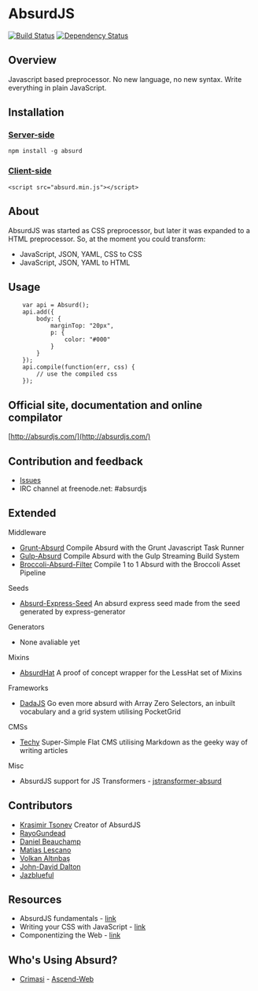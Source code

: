 # AbsurdJS

[![Build Status](https://travis-ci.org/krasimir/absurd.svg?branch=master)](https://travis-ci.org/krasimir/absurd)
[![Dependency Status](https://david-dm.org/krasimir/absurd.svg?theme=shields.io)](https://david-dm.org/krasimir/absurd)

## Overview

Javascript based preprocessor. No new language, no new syntax. Write everything in plain JavaScript.

## Installation

### [Server-side](http://absurdjs.com/pages/installation/#node-js)

	npm install -g absurd

### [Client-side](http://absurdjs.com/pages/installation/#client-side-port)

	<script src="absurd.min.js"></script>

## About

AbsurdJS was started as CSS preprocessor, but later it was expanded to a HTML preprocessor. So, at the moment you could transform:

  - JavaScript, JSON, YAML, CSS to CSS
  - JavaScript, JSON, YAML to HTML

## Usage
```
	var api = Absurd();
	api.add({
		body: {
			marginTop: "20px",
			p: {
				color: "#000"
			}
		}
	});
	api.compile(function(err, css) {
		// use the compiled css
	});
```
## Official site, documentation and online compilator

[http://absurdjs.com/](http://absurdjs.com/)

## Contribution and feedback

* [Issues](https://github.com/krasimir/absurd/issues)
* IRC channel at freenode.net: #absurdjs

## Extended

Middleware
* [Grunt-Absurd](https://github.com/krasimir/grunt-absurd) Compile Absurd with the Grunt Javascript Task Runner
* [Gulp-Absurd](https://github.com/krasimir/gulp-absurd) Compile Absurd with the Gulp Streaming Build System
* [Broccoli-Absurd-Filter](https://github.com/Xulai/broccoli-absurd-filter) Compile 1 to 1 Absurd with the Broccoli Asset Pipeline

Seeds
* [Absurd-Express-Seed](https://github.com/Xulai/absurd-express-seed) An absurd express seed made from the seed generated by express-generator

Generators
* None avaliable yet

Mixins
* [AbsurdHat](https://github.com/carlos22/absurdhat) A proof of concept wrapper for the LessHat set of Mixins

Frameworks
* [DadaJS](https://github.com/stockholmux/dada-js) Go even more absurd with Array Zero Selectors, an inbuilt vocabulary and a grid system utilising PocketGrid

CMSs
* [Techy](https://github.com/krasimir/techy) Super-Simple Flat CMS utilising Markdown as the geeky way of writing articles

Misc
* AbsurdJS support for JS Transformers -  [jstransformer-absurd](https://github.com/jstransformers/jstransformer-absurd)

## Contributors

* [Krasimir Tsonev](https://github.com/krasimir) Creator of AbsurdJS
* [RayoGundead](https://github.com/RayoGundead) 
* [Daniel Beauchamp](https://github.com/Xulai) 
* [Matias Lescano](https://github.com/mjlescano)
* [Volkan Altınbaş](https://github.com/valtinbas)
* [John-David Dalton](https://github.com/jdalton)
* [Jazblueful](https://github.com/jazblueful)

## Resources

  - AbsurdJS fundamentals - [link](http://krasimirtsonev.com/blog/article/AbsurdJS-fundamentals)
  - Writing your CSS with JavaScript - [link](http://davidwalsh.name/write-css-javascript)
  - Componentizing the Web - [link](http://code.tutsplus.com/tutorials/componentizing-the-web--cms-20602)

## Who's Using Absurd?

* [Crimasi](https://github.com/Crimasi) - [Ascend-Web](https://github.com/Crimasi/Ascend-Web)

